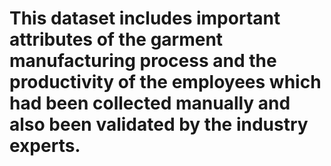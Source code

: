 # This dataset includes important attributes of the garment manufacturing process and the productivity of the employees which had been collected manually and also been validated by the industry experts.
